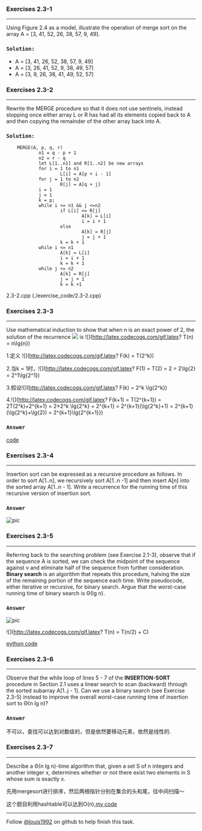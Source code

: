 ### Exercises 2.3-1
***
Using Figure 2.4 as a model, illustrate the operation of merge sort on the array A = [3, 41, 52, 26, 38, 57, 9, 49].

### `Solution: `
* A = [3, 41, 26, 52, 38, 57, 9, 49]
* A = [3, 26, 41, 52, 9, 38, 49, 57]
* A = [3, 9, 26, 38, 41, 49, 52, 57]

### Exercises 2.3-2
***
Rewrite the MERGE procedure so that it does not use sentinels, instead stopping once either array L or R has had all its elements copied back to A and then copying the remainder of the other array back into A.

### `Solution: `
        MERGE(A, p, q, r)
                n1 = q - p + 1
                n2 = r - q
                let L[1..n1] and R[1..n2] be new arrays
                for i = 1 to n1
                        L[i] = A[p + i - 1]
                for j = 1 to n2
                        R[j] = A[q + j]
                i = 1
                j = 1
                k = p;
                while i <= n1 && j <=n2
                        if L[i] <= R[j]
                                A[k] = L[i]
                                i = i + 1
                        else
                                A[k] = R[j]
                                j = j + 1
                        k = k + 1
                while i <= n1
                        A[k] = L[i]
                        i = i + 1
                        k = k + 1
                while j <= n2
                        A[k] = R[j]
                        j = j + 1
                        k = k +1
2.3-2.cpp (./exercise_code/2.3-2.cpp)


### Exercises 2.3-3
***
Use mathematical induction to show that when n is an exact power of 2, the solution of the recurrence
![](./repo/s3/2.png) is ![](http://latex.codecogs.com/gif.latex? T\(n\) = n\\lg{n})

1.定义 ![](http://latex.codecogs.com/gif.latex? F\(k\) = T\(2^k\))

2.当k = 1时，![](http://latex.codecogs.com/gif.latex? F\(1\) = T\(2\) = 2 = 2\\lg{2} = 2^1\\lg{2^1})

3.假设![](http://latex.codecogs.com/gif.latex? F\(k\) = 2^k \\lg{2^k})

4.![](http://latex.codecogs.com/gif.latex? F\(k+1\) = T\(2^{k+1}\) = 2T\(2^k\)+2^{k+1} = 2*2^k \\lg{2^k} + 2^{k+1} = 2^{k+1}\(\\lg{2^k}+1\) = 2^{k+1}\(\\lg{2^k}+\\lg{2}\) = 2^{k+1}\\lg{2^{k+1}}) 


### `Answer`
[code](./exercise_code/merge-sort.py)


### Exercises 2.3-4
***
Insertion sort can be expressed as a recursive procedure as follows. In order to sort A[1..n], we recursively sort A[1..n -1] and then insert A[n] into the sorted array A[1..n - 1]. Write a recurrence for the running time of this recursive version of insertion sort.

### `Answer`
![pic](./repo/s3/3.png)

### Exercises 2.3-5
***
Referring back to the searching problem (see Exercise 2.1-3), observe that if the sequence A is sorted, we can check the midpoint of the sequence against v and eliminate half of the sequence from further consideration. **Binary search** is an algorithm that repeats this procedure, halving the size of the remaining portion of the sequence each time. Write pseudocode, either iterative or recursive, for binary search. Argue that the worst-case running time of binary search is Θ(lg n).
### `Answer`
![pic](./repo/s3/4.png)

![](http://latex.codecogs.com/gif.latex? T\(n\) = T\(n/2\) + C)

[python code](./exercise_code/binary-search.py)


### Exercises 2.3-6
***
Observe that the while loop of lines 5 - 7 of the **INSERTION-SORT** procedure in Section 2.1 uses a linear search to scan (backward) through the sorted subarray A[1..j - 1]. Can we use a binary search (see Exercise 2.3-5) instead to improve the overall worst-case running time of insertion sort to Θ(n lg n)?

### `Answer`
不可以，查找可以达到对数级的，但是依然要移动元素，依然是线性的.

### Exercises 2.3-7
***
Describe a Θ(n lg n)-time algorithm that, given a set S of n integers and another integer x,
determines whether or not there exist two elements in S whose sum is exactly x.


先用mergesort进行排序，然后两根指针分别在集合的头和尾，往中间扫描～


这个题目利用hashtable可以达到O(n),[my code](https://github.com/gzc/leetcode/blob/master/cpp/001-010/Two%20Sum.cpp)

***
Follow [@louis1992](https://github.com/gzc) on github to help finish this task.

